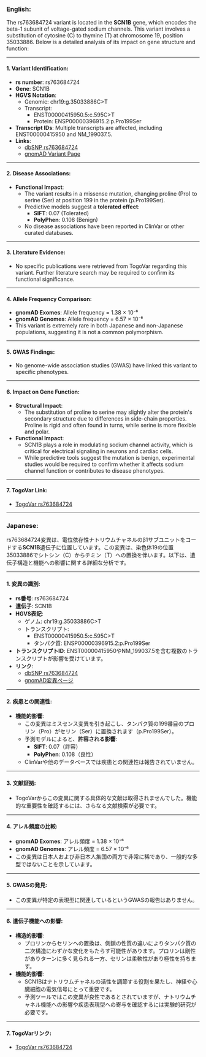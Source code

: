 ### English:
The rs763684724 variant is located in the **SCN1B** gene, which encodes the beta-1 subunit of voltage-gated sodium channels. This variant involves a substitution of cytosine (C) to thymine (T) at chromosome 19, position 35033886. Below is a detailed analysis of its impact on gene structure and function:

---

#### 1. **Variant Identification**:
- **rs number**: rs763684724  
- **Gene**: SCN1B  
- **HGVS Notation**:  
  - Genomic: chr19:g.35033886C>T  
  - Transcript:  
    - ENST00000415950.5:c.595C>T  
    - Protein: ENSP00000396915.2:p.Pro199Ser  
- **Transcript IDs**: Multiple transcripts are affected, including ENST00000415950 and NM_199037.5.  
- **Links**:  
  - [dbSNP rs763684724](https://identifiers.org/dbsnp/rs763684724)  
  - [gnomAD Variant Page](https://gnomad.broadinstitute.org/variant/19-35033886-C-T?dataset=gnomad_r4)  

---

#### 2. **Disease Associations**:
- **Functional Impact**:  
  - The variant results in a missense mutation, changing proline (Pro) to serine (Ser) at position 199 in the protein (p.Pro199Ser).  
  - Predictive models suggest a **tolerated effect**:  
    - **SIFT**: 0.07 (Tolerated)  
    - **PolyPhen**: 0.108 (Benign)  
  - No disease associations have been reported in ClinVar or other curated databases.  

---

#### 3. **Literature Evidence**:
- No specific publications were retrieved from TogoVar regarding this variant. Further literature search may be required to confirm its functional significance.

---

#### 4. **Allele Frequency Comparison**:
- **gnomAD Exomes**: Allele frequency = 1.38 × 10⁻⁶  
- **gnomAD Genomes**: Allele frequency = 6.57 × 10⁻⁶  
- This variant is extremely rare in both Japanese and non-Japanese populations, suggesting it is not a common polymorphism.

---

#### 5. **GWAS Findings**:
- No genome-wide association studies (GWAS) have linked this variant to specific phenotypes.

---

#### 6. **Impact on Gene Function**:
- **Structural Impact**:  
  - The substitution of proline to serine may slightly alter the protein's secondary structure due to differences in side-chain properties. Proline is rigid and often found in turns, while serine is more flexible and polar.  
- **Functional Impact**:  
  - SCN1B plays a role in modulating sodium channel activity, which is critical for electrical signaling in neurons and cardiac cells.  
  - While predictive tools suggest the mutation is benign, experimental studies would be required to confirm whether it affects sodium channel function or contributes to disease phenotypes.

---

#### 7. **TogoVar Link**:
- [TogoVar rs763684724](https://togovar.org/variant/rs763684724)

---

### Japanese:
rs763684724変異は、電位依存性ナトリウムチャネルのβ1サブユニットをコードする**SCN1B**遺伝子に位置しています。この変異は、染色体19の位置35033886でシトシン（C）からチミン（T）への置換を伴います。以下は、遺伝子構造と機能への影響に関する詳細な分析です。

---

#### 1. **変異の識別**:
- **rs番号**: rs763684724  
- **遺伝子**: SCN1B  
- **HGVS表記**:  
  - ゲノム: chr19:g.35033886C>T  
  - トランスクリプト:  
    - ENST00000415950.5:c.595C>T  
    - タンパク質: ENSP00000396915.2:p.Pro199Ser  
- **トランスクリプトID**: ENST00000415950やNM_199037.5を含む複数のトランスクリプトが影響を受けています。  
- **リンク**:  
  - [dbSNP rs763684724](https://identifiers.org/dbsnp/rs763684724)  
  - [gnomAD変異ページ](https://gnomad.broadinstitute.org/variant/19-35033886-C-T?dataset=gnomad_r4)  

---

#### 2. **疾患との関連性**:
- **機能的影響**:  
  - この変異はミスセンス変異を引き起こし、タンパク質の199番目のプロリン（Pro）がセリン（Ser）に置換されます（p.Pro199Ser）。  
  - 予測モデルによると、**許容される影響**:  
    - **SIFT**: 0.07（許容）  
    - **PolyPhen**: 0.108（良性）  
  - ClinVarや他のデータベースでは疾患との関連性は報告されていません。  

---

#### 3. **文献証拠**:
- TogoVarからこの変異に関する具体的な文献は取得されませんでした。機能的な重要性を確認するには、さらなる文献検索が必要です。

---

#### 4. **アレル頻度の比較**:
- **gnomAD Exomes**: アレル頻度 = 1.38 × 10⁻⁶  
- **gnomAD Genomes**: アレル頻度 = 6.57 × 10⁻⁶  
- この変異は日本人および非日本人集団の両方で非常に稀であり、一般的な多型ではないことを示しています。

---

#### 5. **GWASの発見**:
- この変異が特定の表現型に関連しているというGWASの報告はありません。

---

#### 6. **遺伝子機能への影響**:
- **構造的影響**:  
  - プロリンからセリンへの置換は、側鎖の性質の違いによりタンパク質の二次構造にわずかな変化をもたらす可能性があります。プロリンは剛性がありターンに多く見られる一方、セリンは柔軟性があり極性を持ちます。  
- **機能的影響**:  
  - SCN1Bはナトリウムチャネルの活性を調節する役割を果たし、神経や心臓細胞の電気信号にとって重要です。  
  - 予測ツールではこの変異が良性であるとされていますが、ナトリウムチャネル機能への影響や疾患表現型への寄与を確認するには実験的研究が必要です。

---

#### 7. **TogoVarリンク**:
- [TogoVar rs763684724](https://togovar.org/variant/rs763684724)  

